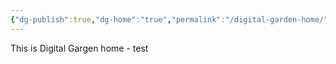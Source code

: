 ```yaml
---
{"dg-publish":true,"dg-home":"true","permalink":"/digital-garden-home/","tags":["gardenEntry"],"dgPassFrontmatter":true,"created":"2025-05-06T12:46:34.813+09:00","updated":"2025-05-06T13:49:22.396+09:00"}
---
```


This is Digital Gargen home - test